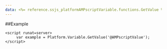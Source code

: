 ```yaml
---
data: <%= reference.ssjs_platformAMPscriptVariable.functions.GetValue %>
---
```


##Example
```
<script runat=server>
     var example = Platform.Variable.GetValue('@AMPscriptValue');
</script>
```
